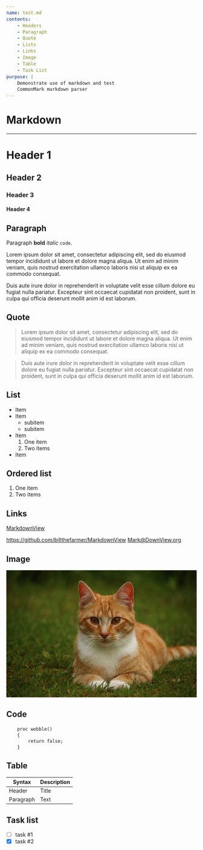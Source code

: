 ```yaml
---
name: test.md
contents:
    - Headers
    - Paragraph
    - Quote
    - Lists
    - Links
    - Image
    - Table
    - Task List
purpose: |
    Demonstrate use of markdown and test
    CommonMark markdown parser
---
```

# Markdown
---
# Header 1
## Header 2
### Header 3
#### Header 4

## Paragraph
Paragraph **bold** *italic* `code`.

Lorem ipsum dolor sit amet, consectetur adipiscing elit, sed do
eiusmod tempor incididunt ut labore et dolore magna aliqua. Ut enim ad
minim veniam, quis nostrud exercitation ullamco laboris nisi ut
aliquip ex ea commodo consequat.

Duis aute irure dolor in reprehenderit in voluptate velit esse cillum
dolore eu fugiat nulla pariatur. Excepteur sint occaecat cupidatat non
proident, sunt in culpa qui officia deserunt mollit anim id est
laborum.

## Quote
>Lorem ipsum dolor sit amet, consectetur adipiscing elit, sed do
eiusmod tempor incididunt ut labore et dolore magna aliqua. Ut enim ad
minim veniam, quis nostrud exercitation ullamco laboris nisi ut
aliquip ex ea commodo consequat.

>Duis aute irure dolor in reprehenderit in voluptate velit esse cillum
dolore eu fugiat nulla pariatur. Excepteur sint occaecat cupidatat non
proident, sunt in culpa qui officia deserunt mollit anim id est
laborum.

## List
* Item
* Item
  + subitem
  + subitem
* Item
  1. One item
  2. Two items
* Item

## Ordered list
1. One item
2. Two items

## Links
[MarkdownView](https://github.com/billthefarmer/MarkdownView)

https://github.com/billthefarmer/MarkdownView Mark@DownView.org

## Image
![cat](cat.jpg)

## Code
```
    proc wobble()
    {
        return false;
    }
```

## Table
| Syntax | Description |
| --- | --- |
| Header | Title |
| Paragraph | Text |

## Task list
- [ ] task #1
- [x] task #2
